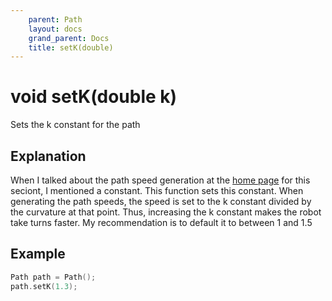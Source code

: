 ```yaml
---
    parent: Path
    layout: docs
    grand_parent: Docs
    title: setK(double)
---
```

# void setK(double k)
Sets the k constant for the path

## Explanation
When I talked about the path speed generation at the [home page](index) for this seciont, I mentioned a constant. This function sets this constant. When generating the path speeds, the speed is set to the k constant divided by the curvature at that point. Thus, increasing the k constant makes the robot take turns faster. My recommendation is to default it to between 1 and 1.5

## Example
```cpp
Path path = Path();
path.setK(1.3);
```